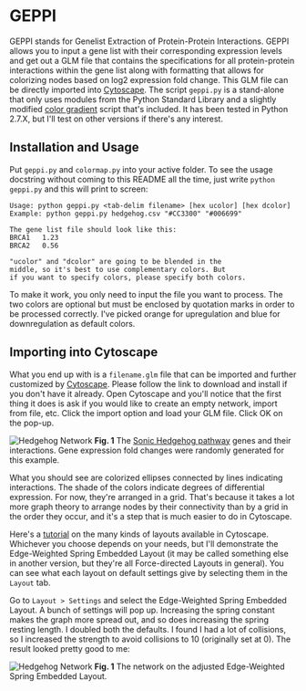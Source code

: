 # GEPPI
GEPPI stands for Genelist Extraction of Protein-Protein Interactions. GEPPI allows you to input a gene list with their corresponding expression levels and get out a GLM file that contains the specifications for all protein-protein interactions within the gene list along with formatting that allows for colorizing nodes based on log2 expression fold change. This GLM file can be directly imported into [Cytoscape](http://www.cytoscape.org/). The script `geppi.py` is a stand-alone that only uses modules from the Python Standard Library and a slightly modified [color gradient](http://bsou.io/posts/color-gradients-with-python) script that's included. It has been tested in Python 2.7.X, but I'll test on other versions if there's any interest.

## Installation and Usage
Put `geppi.py` and `colormap.py` into your active folder. To see the usage docstring without coming to this README all the time, just write `python geppi.py` and this will print to screen:


```
Usage: python geppi.py <tab-delim filename> [hex ucolor] [hex dcolor]
Example: python geppi.py hedgehog.csv "#CC3300" "#006699"

The gene list file should look like this:
BRCA1	1.23
BRCA2	0.56

"ucolor" and "dcolor" are going to be blended in the
middle, so it's best to use complementary colors. But
if you want to specify colors, please specify both colors.
```

To make it work, you only need to input the file you want to process. The two colors are optional but must be enclosed by quotation marks in order to be processed correctly. I've picked orange for upregulation and blue for downregulation as default colors.

## Importing into Cytoscape
What you end up with is a `filename.glm` file that can be imported and further customized by [Cytoscape](http://www.cytoscape.org/). Please follow the link to download and install if you don't have it already. Open Cytoscape and you'll notice that the first thing it does is ask if you would like to create an empty network, import from file, etc. Click the import option and load your GLM file. Click OK on the pop-up.

![Hedgehog Network](https://raw.githubusercontent.com/pam-bot/GEPPI/master/hedgehog.png)
**Fig. 1** The [Sonic Hedgehog pathway](https://en.wikipedia.org/wiki/Sonic_hedgehog) genes and their interactions. Gene expression fold changes were randomly generated for this example. 

What you should see are colorized ellipses connected by lines indicating interactions. The shade of the colors indicate degrees of differential expression. For now, they're arranged in a grid. That's because it takes a lot more graph theory to arrange nodes by their connectivity than by a grid in the order they occur, and it's a step that is much easier to do in Cytoscape.

Here's a [tutorial](http://opentutorials.cgl.ucsf.edu/index.php/Tutorial:Introduction_to_Cytoscape#Laying_Out_Your_Network) on the many kinds of layouts available in Cytoscape. Whichever you choose depends on your needs, but I'll demonstrate the Edge-Weighted Spring Embedded Layout (it may be called something else in another version, but they're all Force-directed Layouts in general). You can see what each layout on default settings give by selecting them in the `Layout` tab.

Go to `Layout > Settings` and select the Edge-Weighted Spring Embedded Layout. A bunch of settings will pop up. Increasing the spring constant makes the graph more spread out, and so does increasing the spring resting length. I doubled both the defaults. I found I had a lot of collisions, so I increased the strength to avoid collisions to 10 (originally set at 0). The result looked pretty good to me:

![Hedgehog Network](https://raw.githubusercontent.com/pam-bot/GEPPI/master/hedgehogGraph.png)
**Fig. 1** The network on the adjusted Edge-Weighted Spring Embedded Layout.


